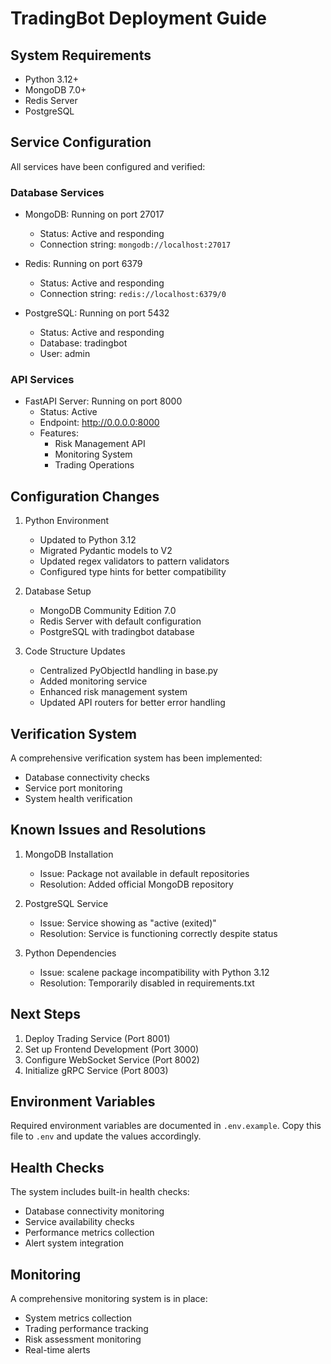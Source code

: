 # TradingBot Deployment Guide

## System Requirements
- Python 3.12+
- MongoDB 7.0+
- Redis Server
- PostgreSQL

## Service Configuration
All services have been configured and verified:

### Database Services
- MongoDB: Running on port 27017
  - Status: Active and responding
  - Connection string: `mongodb://localhost:27017`

- Redis: Running on port 6379
  - Status: Active and responding
  - Connection string: `redis://localhost:6379/0`

- PostgreSQL: Running on port 5432
  - Status: Active and responding
  - Database: tradingbot
  - User: admin

### API Services
- FastAPI Server: Running on port 8000
  - Status: Active
  - Endpoint: http://0.0.0.0:8000
  - Features:
    - Risk Management API
    - Monitoring System
    - Trading Operations

## Configuration Changes
1. Python Environment
   - Updated to Python 3.12
   - Migrated Pydantic models to V2
   - Updated regex validators to pattern validators
   - Configured type hints for better compatibility

2. Database Setup
   - MongoDB Community Edition 7.0
   - Redis Server with default configuration
   - PostgreSQL with tradingbot database

3. Code Structure Updates
   - Centralized PyObjectId handling in base.py
   - Added monitoring service
   - Enhanced risk management system
   - Updated API routers for better error handling

## Verification System
A comprehensive verification system has been implemented:
- Database connectivity checks
- Service port monitoring
- System health verification

## Known Issues and Resolutions
1. MongoDB Installation
   - Issue: Package not available in default repositories
   - Resolution: Added official MongoDB repository

2. PostgreSQL Service
   - Issue: Service showing as "active (exited)"
   - Resolution: Service is functioning correctly despite status

3. Python Dependencies
   - Issue: scalene package incompatibility with Python 3.12
   - Resolution: Temporarily disabled in requirements.txt

## Next Steps
1. Deploy Trading Service (Port 8001)
2. Set up Frontend Development (Port 3000)
3. Configure WebSocket Service (Port 8002)
4. Initialize gRPC Service (Port 8003)

## Environment Variables
Required environment variables are documented in `.env.example`. Copy this file to `.env` and update the values accordingly.

## Health Checks
The system includes built-in health checks:
- Database connectivity monitoring
- Service availability checks
- Performance metrics collection
- Alert system integration

## Monitoring
A comprehensive monitoring system is in place:
- System metrics collection
- Trading performance tracking
- Risk assessment monitoring
- Real-time alerts
